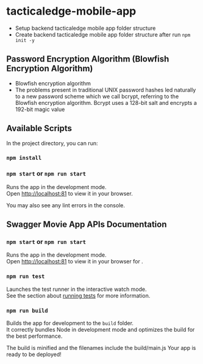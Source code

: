 # tacticaledge-mobile-app

- Setup backend tacticaledge mobile app folder structure
- Create backend tacticaledge mobile app folder structure after run ```npm init -y``` 

##  Password Encryption Algorithm (Blowfish Encryption Algorithm)
- Blowfish encryption algorithm
- The problems present in traditional UNIX password hashes led naturally to a new password scheme which we call bcrypt, referring to the Blowfish encryption algorithm. Bcrypt uses a 128-bit salt and encrypts a 192-bit magic value

## Available Scripts

In the project directory, you can run:

### `npm install`

### `npm start` or `npm run start`

Runs the app in the development mode.\
Open [http://localhost:81](http://localhost:81) to view it in your browser.

You may also see any lint errors in the console.


## Swagger Movie App APIs Documentation

### `npm start` or `npm run start`

Runs the app in the development mode.\
Open [http://localhost:81](http://localhost:81) to view it in your browser for .

### `npm run test`

Launches the test runner in the interactive watch mode.\
See the section about [running tests](https://nodejs.org/api/test.html) for more information.

### `npm run build`

Builds the app for development to the `build` folder.\
It correctly bundles Node in development mode and optimizes the build for the best performance.

The build is minified and the filenames include the build/main.js
Your app is ready to be deployed!